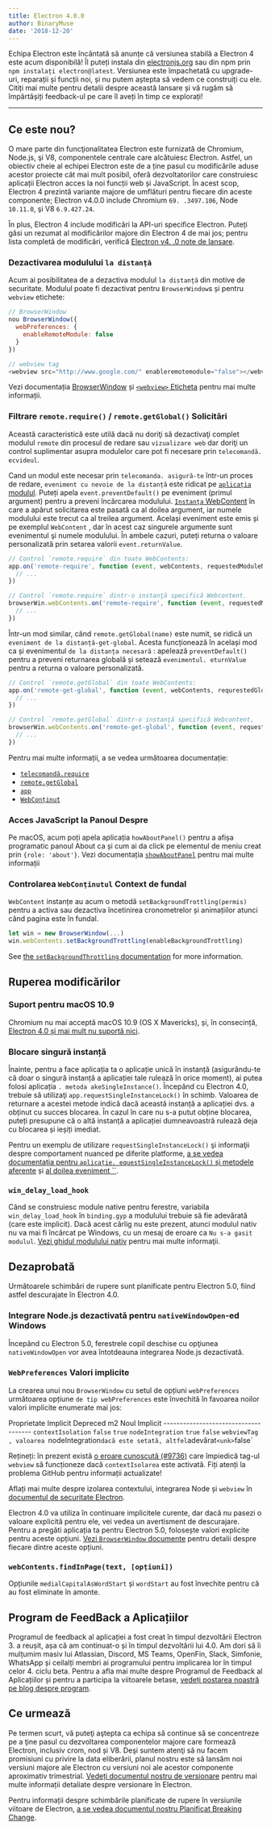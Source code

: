 ```yaml
---
title: Electron 4.0.0
author: BinaryMuse
date: '2018-12-20'
---
```


Echipa Electron este încântată să anunțe că versiunea stabilă a Electron 4 este acum disponibilă! Îl puteți instala din [electronjs.org](https://electronjs.org/) sau din npm prin `npm instalați electron@latest`. Versiunea este împachetată cu upgrade-uri, reparații și funcții noi, și nu putem aștepta să vedem ce construiți cu ele. Citiți mai multe pentru detalii despre această lansare și vă rugăm să împărtășiți feedback-ul pe care îl aveți în timp ce explorați!

---

## Ce este nou?

O mare parte din funcţionalitatea Electron este furnizată de Chromium, Node.js, şi V8, componentele centrale care alcătuiesc Electron. Astfel, un obiectiv cheie al echipei Electron este de a ține pasul cu modificările aduse acestor proiecte cât mai mult posibil, oferă dezvoltatorilor care construiesc aplicații Electron acces la noi funcții web și JavaScript. În acest scop, Electron 4 prezintă variante majore de umflături pentru fiecare din aceste componente; Electron v4.0.0 include Chromium `69. .3497.106`, Node `10.11.0`, şi V8 `6.9.427.24`.

În plus, Electron 4 include modificări la API-uri specifice Electron. Puteți găsi un rezumat al modificărilor majore din Electron 4 de mai jos; pentru lista completă de modificări, verifică [Electron v4. .0 note de lansare](https://github.com/electron/electron/releases/tag/v4.0.0).

### Dezactivarea modulului `la distanță`

Acum ai posibilitatea de a dezactiva modulul `la distanță` din motive de securitate. Modulul poate fi dezactivat pentru `BrowserWindow`s și pentru `webview` etichete:

```javascript
// BrowserWindow
nou BrowserWindow({
  webPreferences: {
    enableRemoteModule: false
  }
})

// webview tag
<webview src="http://www.google.com/" enableremotemodule="false"></webview>
```

Vezi documentația [BrowserWindow](https://electronjs.org/docs/api/browser-window) și [`<webview>` Eticheta](https://electronjs.org/docs/api/webview-tag) pentru mai multe informații.

### Filtrare `remote.require()` / `remote.getGlobal()` Solicitări

Această caracteristică este utilă dacă nu doriţi să dezactivaţi complet modulul `remote` din procesul de redare sau `vizualizare web` dar doriţi un control suplimentar asupra modulelor care pot fi necesare prin `telecomandă. ecvideul`.

Cand un modul este necesar prin `telecomanda. asigură-te` într-un proces de redare, `eveniment cu nevoie de la distanță` este ridicat pe [`aplicația` modulul](https://electronjs.org/docs/api/app). Puteți apela `event.preventDefault()` pe eveniment (primul argument) pentru a preveni încărcarea modulului. [`Instanța` WebContent](https://electronjs.org/docs/api/web-contents) în care a apărut solicitarea este pasată ca al doilea argument, iar numele modulului este trecut ca al treilea argument. Același eveniment este emis și pe exemplul `WebContent` , dar în acest caz singurele argumente sunt evenimentul şi numele modulului. În ambele cazuri, puteți returna o valoare personalizată prin setarea valorii `event.returnValue`.

```javascript
// Control `remote.require` din toate WebContents:
app.on('remote-require', function (event, webContents, requestedModuleName) {
  // ...
})

// Control `remote.require` dintr-o instanţă specifică Webcontent.
browserWin.webContents.on('remote-require', function (event, requestedModuleName) {
  // ...
})
```

Într-un mod similar, când `remote.getGlobal(name)` este numit, se ridică un `eveniment de la distanță-get-global`. Acesta funcționează în același mod ca și evenimentul `de la distanța necesară` : apelează `preventDefault()` pentru a preveni returnarea globală și setează `evenimentul. eturnValue` pentru a returna o valoare personalizată.

```javascript
// Control `remote.getGlobal` din toate WebContents:
app.on('remote-get-global', function (event, webContents, requrestedGlobalName) {
  // ...
})

// Control `remote.getGlobal` dintr-o instanţă specifică Webcontent,
browserWin.webContents.on('remote-get-global', function (event, requestedGlobalName) {
  // ...
})
```

Pentru mai multe informații, a se vedea următoarea documentație:

* [`telecomandă.require`](https://electronjs.org/docs/api/remote#remoterequiremodule)
* [`remote.getGlobal`](https://electronjs.org/docs/api/remote#remotegetglobalname)
* [`app`](https://electronjs.org/docs/api/app)
* [`WebConținut`](https://electronjs.org/docs/api/web-contents)

### Acces JavaScript la Panoul Despre

Pe macOS, acum poți apela aplicația `howAboutPanel()` pentru a afișa programatic panoul About ca și cum ai da click pe elementul de meniu creat prin `{role: 'about'}`. Vezi documentația [`showAboutPanel`](https://electronjs.org/docs/api/app?query=show#appshowaboutpanel-macos) pentru mai multe informații

### Controlarea `WebConținutul` Context de fundal

`WebContent` instanțe au acum o metodă `setBackgroundTrottling(permis)` pentru a activa sau dezactiva încetinirea cronometrelor și animațiilor atunci când pagina este în fundal.

```javascript
let win = new BrowserWindow(...)
win.webContents.setBackgroundTrottling(enableBackgroundTrottling)
```

See [the `setBackgroundThrottling` documentation](https://electronjs.org/docs/api/web-contents#contentssetbackgroundthrottlingallowed) for more information.

## Ruperea modificărilor

### Suport pentru macOS 10.9

Chromium nu mai acceptă macOS 10.9 (OS X Mavericks), și, în consecință, [Electron 4.0 și mai mult nu suportă nici](https://github.com/electron/electron/pull/15357).

### Blocare singură instanță

Înainte, pentru a face aplicația ta o aplicație unică în instanță (asigurându-te că doar o singură instanță a aplicației tale rulează în orice moment), ai putea folosi aplicația `. metoda akeSingleInstance()`. Începând cu Electron 4.0, trebuie să utilizaţi `app.requestSingleInstanceLock()` în schimb. Valoarea de returnare a acestei metode indică dacă această instanță a aplicației dvs. a obținut cu succes blocarea. În cazul în care nu s-a putut obține blocarea, puteți presupune că o altă instanță a aplicației dumneavoastră rulează deja cu blocarea și ieșiți imediat.

Pentru un exemplu de utilizare `requestSingleInstanceLock()` şi informaţii despre comportament nuanced pe diferite platforme, [a se vedea documentația pentru `aplicație. equestSingleInstanceLock()` și metodele aferente](https://electronjs.org/docs/api/app#apprequestsingleinstancelock) și [al doilea eveniment ``](https://electronjs.org/docs/api/app#event-second-instance).

### `win_delay_load_hook`

Când se construiesc module native pentru ferestre, variabila `win_delay_load_hook` în `binding.gyp` a modulului trebuie să fie adevărată (care este implicit). Dacă acest cârlig nu este prezent, atunci modulul nativ nu va mai fi încărcat pe Windows, cu un mesaj de eroare ca `Nu s-a gasit modulul`. [Vezi ghidul modulului nativ](https://electronjs.org/docs/tutorial/using-native-node-modules#a-note-about-win_delay_load_hook) pentru mai multe informaţii.

## Dezaprobată

Următoarele schimbări de rupere sunt planificate pentru Electron 5.0, fiind astfel descurajate în Electron 4.0.

### Integrare Node.js dezactivată pentru `nativeWindowOpen`-ed Windows

Începând cu Electron 5.0, ferestrele copil deschise cu opţiunea `nativeWindowOpen` vor avea întotdeauna integrarea Node.js dezactivată.

### `WebPreferences` Valori implicite

La crearea unui nou `BrowserWindow` cu setul de opțiuni `webPreferences` următoarea opțiune `de tip webPreferences` este învechită în favoarea noilor valori implicite enumerate mai jos:

<div class="table table-ruled table-full-width">

<unk> Proprietate <unk> Implicit Depreced m2 Noul Implicit <unk>
<unk> -------------------------------------<unk>
<unk> `contextIsolation` <unk> `false` <unk> `true` <unk>
<unk> `nodeIntegration` <unk> `true` <unk> `false` <unk>
<unk> `webviewTag` `, valoarea `nodeIntegration` dacă este setată, altfel `adevărat` <unk> `false` <unk>

</div>

Rețineți: în prezent există [o eroare cunoscută (#9736)](https://github.com/electron/electron/issues/9736) care împiedică tag-ul `webview` să funcționeze dacă `contextIsolarea` este activată. Fiți atenți la problema GitHub pentru informații actualizate!

Aflați mai multe despre izolarea contextului, integrarea Node și `webview` în [documentul de securitate Electron](https://electronjs.org/docs/tutorial/security).

Electron 4.0 va utiliza în continuare implicitele curente, dar dacă nu pasezi o valoare explicită pentru ele, vei vedea un avertisment de descurajare. Pentru a pregăti aplicația ta pentru Electron 5.0, folosește valori explicite pentru aceste opțiuni. [Vezi `BrowserWindow` documente](https://electronjs.org/docs/api/browser-window#new-browserwindowoptions) pentru detalii despre fiecare dintre aceste opțiuni.

### `webContents.findInPage(text, [opțiuni])`

Opțiunile `medialCapitalAsWordStart` și `wordStart` au fost învechite pentru că au fost eliminate în amonte.

## Program de FeedBack a Aplicațiilor

Programul de feedback al aplicației [](https://electronjs.org/blog/app-feedback-program) a fost creat în timpul dezvoltării Electron 3. a reușit, așa că am continuat-o și în timpul dezvoltării lui 4.0. Am dori să îi mulțumim masiv lui Atlassian, Discord, MS Teams, OpenFin, Slack, Simfonie, WhatsApp și ceilalți membri ai programului pentru implicarea lor în timpul celor 4. ciclu beta. Pentru a afla mai multe despre Programul de Feedback al Aplicațiilor și pentru a participa la viitoarele betase, [vedeți postarea noastră pe blog despre program](https://electronjs.org/blog/app-feedback-program).

## Ce urmează

Pe termen scurt, vă puteţi aştepta ca echipa să continue să se concentreze pe a ţine pasul cu dezvoltarea componentelor majore care formează Electron, inclusiv crom, nod și V8. Deşi suntem atenţi să nu facem promisiuni cu privire la data eliberării, planul nostru este să lansăm noi versiuni majore ale Electron cu versiuni noi ale acestor componente aproximativ trimestrial. [Vedeți documentul nostru de versionare](https://electronjs.org/docs/tutorial/electron-versioning) pentru mai multe informații detaliate despre versionare în Electron.

Pentru informații despre schimbările planificate de rupere în versiunile viitoare de Electron, [a se vedea documentul nostru Planificat Breaking Change](https://github.com/electron/electron/blob/master/docs/api/breaking-changes.md).
